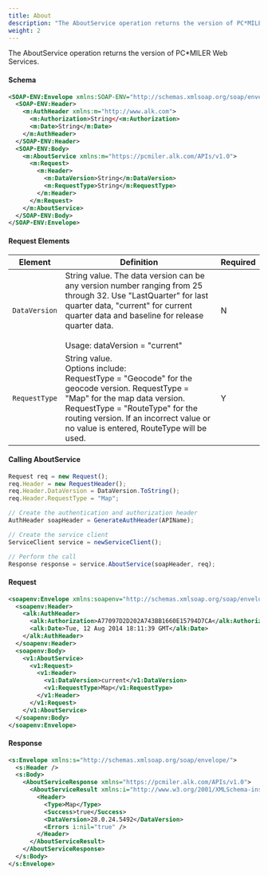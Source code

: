 ```yaml
---
title: About
description: "The AboutService operation returns the version of PC*MILER Web Services"
weight: 2
---
```


The AboutService operation returns the version of PC\*MILER Web Services.

#### Schema

```xml
<SOAP-ENV:Envelope xmlns:SOAP-ENV="http://schemas.xmlsoap.org/soap/envelope/" xmlns:SOAP-ENC="http://schemas.xmlsoap.org/soap/encoding/" xmlns:xsi="http://www.w3.org/2001/XMLSchema-instance" xmlns:xsd="http://www.w3.org/2001/XMLSchema">
  <SOAP-ENV:Header>
    <m:AuthHeader xmlns:m="http://www.alk.com">
      <m:Authorization>String</<m:Authorization>
      <m:Date>String</m:Date>
    </m:AuthHeader>
  </SOAP-ENV:Header>
  <SOAP-ENV:Body>
    <m:AboutService xmlns:m="https://pcmiler.alk.com/APIs/v1.0">
      <m:Request>
        <m:Header>
          <m:DataVersion>String</m:DataVersion>
          <m:RequestType>String</m:RequestType>
        </m:Header>
      </m:Request>
    </m:AboutService>
  </SOAP-ENV:Body>
</SOAP-ENV:Envelope>
```

#### Request Elements

<style>
main td:first-child {min-width:99px}
</style>

| Element       | Definition                                                                                                                                                                                                                                    | Required |
| ------------- | --------------------------------------------------------------------------------------------------------------------------------------------------------------------------------------------------------------------------------------------- | -------- |
| `DataVersion` | String value. The data version can be any version number ranging from 25 through 32. Use "LastQuarter" for last quarter data, "current" for current quarter data and baseline for release quarter data.<br><br>Usage: dataVersion = "current" | N        |
| `RequestType` | String value.<br>Options include:<br>RequestType = "Geocode" for the geocode version. RequestType = "Map" for the map data version. RequestType = "RouteType" for the routing version. If an incorrect value or no value is entered, RouteType will be used.                                                                                                                                                                  | Y        |

#### Calling AboutService

```js
Request req = new Request();
req.Header = new RequestHeader();
req.Header.DataVersion = DataVersion.ToString();
req.Header.RequestType = "Map";

// Create the authentication and authorization header
AuthHeader soapHeader = GenerateAuthHeader(APIName);

// Create the service client
ServiceClient service = newServiceClient();

// Perform the call
Response response = service.AboutService(soapHeader, req);
```

#### Request

```xml
<soapenv:Envelope xmlns:soapenv="http://schemas.xmlsoap.org/soap/envelope/" xmlns:alk="http://www.alk.com" xmlns:v1="https://pcmiler.alk.com/APIs/v1.0">
  <soapenv:Header>
    <alk:AuthHeader>
      <alk:Authorization>A77097D2D202A743BB1660E15794D7CA</alk:Authorization>
      <alk:Date>Tue, 12 Aug 2014 18:11:39 GMT</alk:Date>
    </alk:AuthHeader>
  </soapenv:Header>
  <soapenv:Body>
    <v1:AboutService>
      <v1:Request>
        <v1:Header>
          <v1:DataVersion>current</v1:DataVersion>
          <v1:RequestType>Map</v1:RequestType>
        </v1:Header>
      </v1:Request>
    </v1:AboutService>
  </soapenv:Body>
</soapenv:Envelope>
```

#### Response

```xml
<s:Envelope xmlns:s="http://schemas.xmlsoap.org/soap/envelope/">
  <s:Header />
  <s:Body>
    <AboutServiceResponse xmlns="https://pcmiler.alk.com/APIs/v1.0">
      <AboutServiceResult xmlns:i="http://www.w3.org/2001/XMLSchema-instance">
        <Header>
          <Type>Map</Type>
          <Success>true</Success>
          <DataVersion>28.0.24.5492</DataVersion>
          <Errors i:nil="true" />
        </Header>
      </AboutServiceResult>
    </AboutServiceResponse>
  </s:Body>
</s:Envelope>
```
